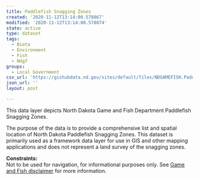```yaml
---
title: Paddlefish Snagging Zones
created: '2020-11-12T13:14:00.578067'
modified: '2020-11-12T13:14:00.578074'
state: active
type: dataset
tags:
  - Biota
  - Environment
  - Fish
  - Ndgf
groups:
  - Local Government
csv_url: 'https://gishubdata.nd.gov/sites/default/files/NDGAMEFISH.Paddlefish_Zones.csv'
json_url: ''
layout: post

---
```

<p>This data layer depicts North Dakota Game and Fish Department Paddlefish Snagging Zones.</p>
<p>The purpose of the data is to provide a comprehensive list and spatial location of North Dakota Paddlefish Snagging Zones. This dataset is primarily used as a framework data layer for use in GIS and other mapping applications and does not represent a land survey of the snagging zones.</p>
<p><strong>Constraints:</strong><br />
Not to be used for navigation, for informational purposes only. See <a href="/game-and-fish-department-disclaimer">Game and Fish disclaimer</a> for more information.</p>

